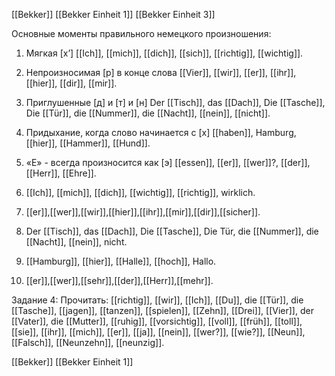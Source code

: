 [[Bekker]]
[[Bekker Einheit 1]]
[[Bekker Einheit 3]]

Основные моменты правильного немецкого произношения:

1. Мягкая [х’]
   [[Ich]], [[mich]], [[dich]], [[sich]], [[richtig]], [[wichtig]].
2. Непроизносимая [р] в конце слова
   [[Vier]], [[wir]], [[er]], [[ihr]], [[hier]], [[dir]], [[mir]].
3. Приглушенные [д] и [т] и [н]
   Der [[Tisch]], das [[Dach]], Die [[Tasche]], Die [[Tür]],
   die [[Nummer]], die [[Nacht]], [[nein]], [[nicht]].
4. Придыхание, когда слово начинается с [х]
   [[haben]], Hamburg, [[hier]], [[Hammer]], [[Hund]].
5. «Е» - всегда произносится как [э]
   [[essen]], [[er]], [[wer]]?, [[der]], [[Herr]], [[Ehre]].

6. [[Ich]], [[mich]], [[dich]], [[wichtig]], [[richtig]], wirklich.
7. [[er]],[[wer]],[[wir]],[[hier]],[[ihr]],[[mir]],[[dir]],[[sicher]].
8. Der [[Tisch]], das [[Dach]], Die [[Tasche]], Die Tür, die [[Nummer]], die [[Nacht]], [[nein]], nicht.
9. [[Hamburg]], [[hier]], [[Halle]], [[hoch]], Hallo.
10. [[er]],[[wer]],[[sehr]],[[der]],[[Herr]],[[mehr]].

Задание 4: Прочитать:
[[richtig]], [[wir]], [[Ich]], [[Du]], die [[Tür]], die [[Tasche]], [[jagen]], [[tanzen]], [[spielen]], [[Zehn]], [[Drei]], [[Vier]], der [[Vater]], die [[Mutter]], [[ruhig]], [[vorsichtig]], [[voll]], [[früh]], [[toll]], [[sie]], [[ihr]], [[mich]], [[er]], [[ja]], [[nein]], [[wer?]], [[wie?]], [[Neun]], [[Falsch]], [[Neunzehn]], [[neunzig]].

[[Bekker]] [[Bekker Einheit 1]]
